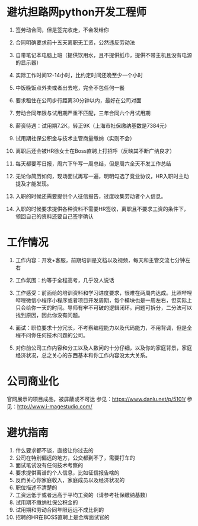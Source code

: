 # 避坑担路网python开发工程师

1. 签劳动合同，但是签完收走，不会发给你

2. 合同明确要求前十五天离职无工资，公然违反劳动法
3. 自带笔记本电脑上班（提供饮用水，且不提供纸巾，提供不带主机且没有电源的显示器）
4. 实际工作时间12-14小时，比约定时间还晚至少一个小时
5. 中饭晚饭点外卖或者出去吃，完全不包任何一餐
6. 要求租住在公司步行距离30分钟以内，最好在公司对面
7. 劳动合同年限与试用期严重不匹配，三年合同六个月试用期
8. 薪资待遇：试用期7.2K，转正9K（上海市社保缴纳基数是7384元）
9. 试用期社保公积金与技术主管商量缴纳（实则不会）
10. 离职后还会被HR徐女士在Boss直聘上打招呼（反映其不断广纳良才）
11. 每天都要写日报，周六下午写一周总结，但是周六全天不发工作总结
12. 无论你简历如何，现场面试再写一遍，明明勾选了竞业协议，HR入职时主动提及才能发现。
13. 入职的时候还需要提供个人征信报告，过度收集劳动者个人信息。
14. 入职的时候要求提供各种资料不需要HR签收，离职且不要求工资的条件下，领回自己的资料还要自己签字确认



# 工作情况

1. 工作内容：开发+客服，前期培训是文档以及视频，每天和主管交流七分钟左右

2. 工作氛围：约等于全程高考，几乎没人说话
3. 工作感受：前面给的培训资料和学习进度要求，很难在两周内达成。比照哔哩哔哩微信小程序小程序或者项目开发周期，每个模块也是一周左右，但实际上只会给你一天的时间。导师有牢不可破的逻辑闭环。问题可拆分，二分法可以找到原因，因此你没有问题。
4. 面试：职位要求十分冗长，不考察编程能力以及代码能力，不用背调，但是全程不问你任何技术问题的公司。
5. 对你前公司工作内容和分工以及人数问的十分仔细，以及你的家庭背景，家庭经济状况，总之关心的东西基本和你工作内容没太大关系。



# 公司商业化

官网展示的项目成品，被屏蔽或不可达
参见：https://www.danlu.net/p/5101/
参见：http://www.i-magestudio.com/



# 避坑指南



1. 
   什么要求都不谈，直接让你过去的
2. 公司在特别偏远的地方，公交都到不了，需要打车的
3. 面试笔试没有任何技术考察的
4. 要求提供离谱的个人信息，比如征信报告啥的
5. 反而关心你家庭收入，家庭成员以及经济状况的
6. 职位描述不清楚的
7. 工资远低于或者远高于平均工资的（请参考社保缴纳基数）
8. 试用期不缴纳社保公积金的
9. 试用期和劳动合同年限远远不成比例的
10. 招聘的HR在BOSS直聘上是金牌面试官的
